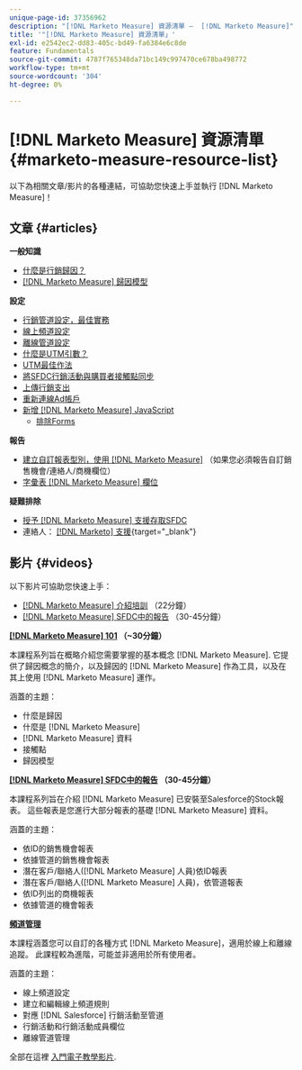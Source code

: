 ```yaml
---
unique-page-id: 37356962
description: "[!DNL Marketo Measure] 資源清單 —  [!DNL Marketo Measure]"
title: '"[!DNL Marketo Measure] 資源清單」'
exl-id: e2542ec2-dd83-405c-bd49-fa6384e6c8de
feature: Fundamentals
source-git-commit: 4787f765348da71bc149c997470ce678ba498772
workflow-type: tm+mt
source-wordcount: '304'
ht-degree: 0%

---
```


# [!DNL Marketo Measure] 資源清單 {#marketo-measure-resource-list}

以下為相關文章/影片的各種連結，可協助您快速上手並執行 [!DNL Marketo Measure]！

## 文章 {#articles}

**一般知識**

* [什麼是行銷歸因？](/help/introduction-to-marketo-measure/overview-resources/marketing-attribution.md)
* [[!DNL Marketo Measure] 歸因模型](/help/introduction-to-marketo-measure/overview-resources/marketo-measure-attribution-models.md)

**設定**

* [行銷管道設定，最佳實務](/help/channel-tracking-and-setup/online-channels/marketing-channels-and-subchannels.md)
* [線上頻道設定](/help/channel-tracking-and-setup/online-channels/online-custom-channel-setup.md)
* [離線管道設定](/help/channel-tracking-and-setup/offline-channels/offline-custom-channel-setup.md)
* [什麼是UTM引數？](/help/channel-tracking-and-setup/online-channels/utm-parameters.md)
* [UTM最佳作法](/help/channel-tracking-and-setup/online-channels/best-practices-for-setting-up-utm-parameters.md)
* [將SFDC行銷活動與購買者接觸點同步](/help/channel-tracking-and-setup/offline-channels/legacy-processes/campaigns-and-campaign-members.md)
* [上傳行銷支出](/help/marketing-spend/spend-management/marketing-channel-costs.md#uploading-marketing-costs)
* [重新連線Ad帳戶](/help/api-connections/utilizing-marketo-measures-api-connections/reauthorizing-connected-accounts.md)
* [新增 [!DNL Marketo Measure] JavaScript](/help/marketo-measure-tracking/setting-up-tracking/adding-marketo-measure-script.md)
   * [排除Forms](/help/marketo-measure-tracking/setting-up-tracking/excluding-marketo-measure-from-specific-forms.md)

**報告**

* [建立自訂報表型別，使用 [!DNL Marketo Measure]](/help/marketo-measure-salesforce-reporting/new-report-types/creating-custom-marketo-measure-report-types.md) （如果您必須報告自訂銷售機會/連絡人/商機欄位）
* [字彙表 [!DNL Marketo Measure] 欄位](/help/introduction-to-marketo-measure/overview-resources/glossary-of-marketo-measure-fields.md)

**疑難排除**

* [授予 [!DNL Marketo Measure] 支援存取SFDC](/help/miscellaneous/other-related-resources/granting-salesforce-access-to-marketo-measure-support.md)
* 連絡人： [[!DNL Marketo] 支援](https://nation.marketo.com/t5/support/ct-p/Support){target="_blank"}

## 影片 {#videos}

以下影片可協助您快速上手：

* [[!DNL Marketo Measure] 介紹培訓](https://share.vidyard.com/watch/Pb4DuWJwtFgw3jUBDGneb4?) （22分鐘）
* [[!DNL Marketo Measure] SFDC中的報告](https://experienceleague.adobe.com/docs/marketo-learn/tutorials/overview.html) （30-45分鐘）

**[[!DNL Marketo Measure] 101](https://experienceleague.adobe.com/docs/marketo-learn/tutorials/overview.html) （~30分鐘）**

本課程系列旨在概略介紹您需要掌握的基本概念 [!DNL Marketo Measure]. 它提供了歸因概念的簡介，以及歸因的 [!DNL Marketo Measure] 作為工具，以及在其上使用 [!DNL Marketo Measure] 運作。

涵蓋的主題：

* 什麼是歸因
* 什麼是 [!DNL Marketo Measure]
* [!DNL Marketo Measure] 資料
* 接觸點
* 歸因模型

**[[!DNL Marketo Measure] SFDC中的報告](https://experienceleague.adobe.com/docs/marketo-learn/tutorials/overview.html) （30-45分鐘）**

本課程系列旨在介紹 [!DNL Marketo Measure] 已安裝至Salesforce的Stock報表。 這些報表是您進行大部分報表的基礎 [!DNL Marketo Measure] 資料。

涵蓋的主題：

* 依ID的銷售機會報表
* 依據管道的銷售機會報表
* 潛在客戶/聯絡人([!DNL Marketo Measure] 人員)依ID報表
* 潛在客戶/聯絡人([!DNL Marketo Measure] 人員)，依管道報表
* 依ID列出的商機報表
* 依據管道的機會報表

**[頻道管理](https://experienceleague.adobe.com/docs/marketo-learn/tutorials/overview.html)**

本課程涵蓋您可以自訂的各種方式 [!DNL Marketo Measure]，適用於線上和離線追蹤。 此課程較為進階，可能並非適用於所有使用者。

涵蓋的主題：

* 線上頻道設定
* 建立和編輯線上頻道規則
* 對應 [!DNL Salesforce] 行銷活動至管道
* 行銷活動和行銷活動成員欄位
* 離線管道管理

全部在這裡 [入門電子教學影片](https://experienceleague.adobe.com/docs/marketo-learn/tutorials/overview.html).
